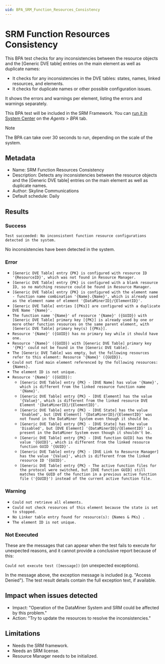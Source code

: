 ```yaml
---
uid: BPA_SRM_Function_Resources_Consistency
---
```


# SRM Function Resources Consistency

<!-- RN 35662 -->

This BPA test checks for any inconsistencies between the resource objects and the [Generic DVE table] entries on the main element as well as duplicate names:

- It checks for any inconsistencies in the DVE tables: states, names, linked resources, and elements.
- It checks for duplicate names or other possible configuration issues.

It shows the errors and warnings per element, listing the errors and warnings separately.

This BPA test will be included in the SRM Framework. You can [run it in System Center](xref:Running_BPA_tests) on the *Agents > BPA* tab.

> [!NOTE]
> The BPA can take over 30 seconds to run, depending on the scale of the system.

## Metadata

- Name: SRM Function Resources Consistency
- Description: Detects any inconsistencies between the resource objects and the [Generic DVE table] entries on the main element as well as duplicate names.
- Author: Skyline Communications
- Default schedule: Daily

## Results

### Success

`Test succeeded: No inconsistent function resource configurations detected in the system.`

No inconsistencies have been detected in the system.

### Error

- `[Generic DVE Table] entry {PK} is configured with resource ID '{ResourceID}', which was not found in Resource Manager.`
- `[Generic DVE Table] entry {PK} is configured with a blank resource ID, so no matching resource could be found in Resource Manager.`
- `[Generic DVE Table] entry {PK} is configured with the element name - function name combination '{Name}.{Name}', which is already used as the element name of element '{DataMinerID}/{ElementID}'.`
- `[Generic DVE Table] entries [{PKs}] are configured with a duplicate DVE Name '{Name}'.`
- `The function name '{Name}' of resource '{Name}' ({GUID}) with [Generic DVE Table] primary key [{PK}] is already used by one or more other function resources on the same parent element, with [Generic DVE Table] primary key(s) [{PKs}].`
- `Resource '{Name}' ({GUID}) has no primary key while it should have one.`
- `Resource '{Name}' ({GUID}) with [Generic DVE Table] primary key '{PK}' could not be found in the [Generic DVE table].`
- `The [Generic DVE Table] was empty, but the following resources refer to this element: Resource '{Name}' ({GUID}).`
- `Could not find main element referenced by the following resources: {Names}.`
- `The element ID is not unique.`
- `Resource '{Name}' ({GUID}):`
  - `[Generic DVE Table] entry {PK} - [DVE Name] has value '{Name}', which is different from the linked resource function name '{Name}'.`
  - `[Generic DVE Table] entry {PK} - [DVE Element] has the value '{Value}', which is different from the linked resource DVE Element '{DataMinerID}/{ElementID}'.`
  - `[Generic DVE Table] entry {PK} - [DVE State] has the value 'Enabled', but [DVE Element] '{DataMinerID}/{ElementID}' was not found in the DataMiner System even though it should be.`
  - `[Generic DVE Table] entry {PK} - [DVE State] has the value 'Disabled', but [DVE Element] '{DataMinerID}/{ElementID}' is present in the DataMiner System even though it shouldn't be.`
  - `[Generic DVE Table] entry {PK} - [DVE function GUID] has the value '{GUID}', which is different from the linked resource function GUID '{GUID}'.`
  - `[Generic DVE Table] entry {PK} - [DVE Link to Resource Manager] has the value '{Value}', which is different from the linked resource ID '{GUID}'.`
  - `[Generic DVE Table] entry {PK} - The active function files for the protocol were switched, but [DVE function GUID] still matches the GUID of the function in a previous active function file ('{GUID}') instead of the current active function file.`

### Warning

- `Could not retrieve all elements.`
- `Could not check resources of this element because the state is set to stopped.`
- `No Linker table entry found for resource(s): {Names & PKs} .`
- `The element ID is not unique.`

### Not Executed

These are the messages that can appear when the test fails to execute for unexpected reasons, and it cannot provide a conclusive report because of this:

`Could not execute test ([message])` (on unexpected exceptions).

In the message above, the exception message is included (e.g. "Access Denied"). The test result details contain the full exception text, if available.

## Impact when issues detected

- Impact: "Operation of the DataMiner System and SRM could be affected by this problem."
- Action: "Try to update the resources to resolve the inconsistencies."

## Limitations

- Needs the SRM framework.
- Needs an SRM license.
- Resource Manager needs to be initialized.
